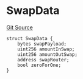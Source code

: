 # SwapData
[Git Source](https://github.com/ArrakisFinance/arrakis-modular/blob/main/src/structs/SRouter.sol)


```solidity
struct SwapData {
    bytes swapPayload;
    uint256 amountInSwap;
    uint256 amountOutSwap;
    address swapRouter;
    bool zeroForOne;
}
```

